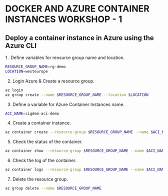 # DOCKER AND AZURE CONTAINER INSTANCES WORKSHOP - 1

## Deploy a container instance in Azure using the Azure CLI

1 . Define variables for reosurce group name and location.

```bash
RESOURCE_GROUP_NAME=rg-demo
LOCATION=westeurope
```

2. Login Azure & Create a resource group.

```bash
az login
az group create --name $RESOURCE_GROUP_NAME --location $LOCATION 
```

3. Define a variable for Azure Container Instances name.

```bash
ACI_NAME=cigdem-aci-demo
```

4. Create a container instance.

```bash
az container create --resource-group $RESOURCE_GROUP_NAME --name $ACI_NAME --image mcr.microsoft.com/azuredocs/aci-helloworld --dns-name-label $ACI_NAME --ports 80
```

5. Check the status of the container.

```bash
az container show --resource-group $RESOURCE_GROUP_NAME --name $ACI_NAME --query “{FQDN : ipAddress.fqdn, ProvisioningState : provisioningState }” --out table 
```

6. Check the log of the container.

```bash
az container logs --resource-group $RESOURCE_GROUP_NAME --name $ACI_NAME
```

7. Delete the resource group.

```bash
az group delete --name $RESOURCE_GROUP_NAME
```
